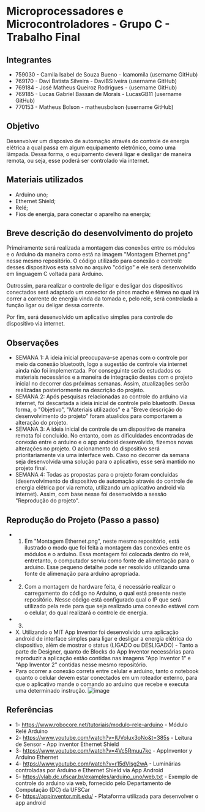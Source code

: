 # Microprocessadores e Microcontroladores - Grupo C - Trabalho Final

## Integrantes
- 759030 - Camila Isabel de Souza Bueno - Icamomila (username GitHub)
- 769170 - Davi Batista Silveira - DaviBSilveira (username GitHub)
- 769184 - José Matheus Queiroz Rodrigues -  (username GitHub)
- 769185 - Lucas Gabriel Bassan de Morais - LucasGB11 (username GitHub)
- 770153 -  Matheus Bolson - matheusbolson (username GitHub)

## Objetivo
Desenvolver um disposivo de automação através do controle de energia elétrica a qual passa em algum equipamento eletrônico, como uma lâmpada. Dessa forma, o equipamento deverá ligar e desligar de maneira remota, ou seja, esse poderá ser controlado via internet.

## Materiais utilizados
- Arduino uno;
- Ethernet Shield;
- Relé;
- Fios de energia, para conectar o aparelho na energia;

## Breve descrição do desenvolvimento do projeto
Primeiramente será realizada a montagem das conexões entre os módulos e o Arduino da maneira como está na imagem "Montagem Ethernet.png" nesse mesmo repositório. O código utilizado para conexão e controle desses dispositivos esta salvo no arquivo "código" e ele será desenvolvido em linguagem C voltada para Arduino.

Outrossim, para realizar o controle de ligar e desligar dos dispositivos conectados será adaptado um conector de pinos macho e fêmea no qual irá correr a corrente de energia vinda da tomada e, pelo relé, será controlada a função ligar ou deligar dessa corrente.

Por fim, será desenvolvido um aplicativo simples para controle do dispositivo via internet.

## Observações
- SEMANA 1: A ideia inicial preocupava-se apenas com o controle por meio da conexão bluetooth, logo a sugestão de controle via internet ainda não foi implementada. Por conseguinte serão estudados os materiais necessários e a maneira de integração destes com o projeto inicial no decorrer das próximas semanas. Assim, atualizações serão realizadas posteriormente na descrição do projeto. 
- SEMANA 2: Após pesquisas relacionadas ao controle do arduino via internet, foi descartada a ideia inicial de controle pelo bluetooth. Dessa forma, o "Objetivo", "Materiais utilizados" e a "Breve descrição do desenvolvimento do projeto" foram atualidos para comportarem a alteração do projeto.
- SEMANA 3: A ideia inicial de controle de um dispositivo de maneira remota foi concluido. No entanto, com as dificuldades encontradas de conexão entre o arduino e o app android desenvolvido, fizemos novas alterações no projeto. O acionamento do dispositivo será prioritariamente via uma interface web. Caso no decorrer da semana seja desenvolvida uma solução para o aplicativo, esse será mantido no projeto final.
- SEMANA 4: Todas as propostas para o projeto foram concluidas (desenvolvimento de dispositivo de automação através do controle de energia elétrica por via remota, utilizando um aplicativo android via internet). Assim, com base nesse foi desenvolvido a sessão "Reprodução do projeto".

## Reprodução do Projeto (Passo a passo)
- 1. Em "Montagem Ethernet.png", neste mesmo repositório, está ilustrado o modo que foi feita a montagem das conexões entre os módulos e o arduíno. Essa montagem foi colocada dentro do relé, entretanto, o computador serviu como fonte de alimentação para o arduíno. Esse pequeno detalhe pode ser resolvido utilizando uma fonte de alimenação para arduíno apropriada.
- 2. Com a montagem de hardware feita, é necessário realizar o carregamento do código no Arduino, o qual está presente neste repositório. Nesse código está configurado qual o IP que será utilizado pela rede para que seja realizado uma conexão estável com o celular, do qual realizará o controle de energia.
- 3.
- X. Utilizando o MIT App Inventor foi desenvolvido uma aplicação android de interface simples para ligar e desligar a energia elétrica do dispositivo, além de mostrar o status (LIGADO ou DESLIGADO) - Tanto a parte de Designer, quanto de Blocks do App Inventor necessárias para reproduzir a aplicação estão contidas nas imagens "App Inventor 1" e "App Inventor 2" contidas nesse mesmo repositório.
- Para ocorrer a conexão correta entre celular e arduino, tanto o notebook quanto o celular devem estar conectados em um roteador externo, para que o aplicativo mande o comando ao arduino que recebe e executa uma determinado instrução.
![image](https://user-images.githubusercontent.com/72847338/228101063-3ca84e80-b07a-4afe-91e6-842c48fb039e.png)

## Referências
- 1- https://www.robocore.net/tutoriais/modulo-rele-arduino - Módulo Relé Arduino
- 2- https://www.youtube.com/watch?v=IUVoIux3oNo&t=385s - Leitura de Sensor - App inventor Ethernet Shield
- 3- https://www.youtube.com/watch?v=4Vc5Rmuu7kc - AppInventor y Arduino Ethernet
- 4- https://www.youtube.com/watch?v=r15dVlsg2wA - Luminárias controladas por Arduino e Ethernet Shield via App Android
- 5- https://vlab.dc.ufscar.br/examples/arduino_uno/web.txt - Exemplo de controle do arduino via web, fornecido pelo Departamento de Computação (DC) da UFSCar
- 6- https://appinventor.mit.edu/ - Plataforma utilizada para desenvolver o app android
